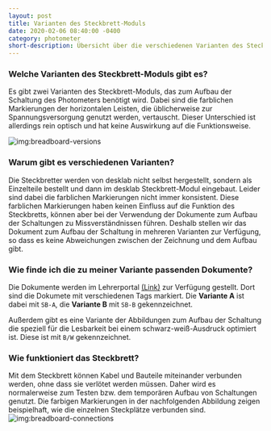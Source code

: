 ```yaml
---
layout: post
title: Varianten des Steckbrett-Moduls
date: 2020-02-06 08:40:00 -0400
category: photometer
short-description: Übersicht über die verschiedenen Varianten des Steckbrett-Moduls und der zugehörigen Dokumente
---
```


### Welche Varianten des Steckbrett-Moduls gibt es?
Es gibt zwei Varianten des Steckbrett-Moduls, das zum Aufbau der Schaltung des Photometers benötigt wird. Dabei sind die farblichen Markierungen der horizontalen Leisten, die üblicherweise zur Spannungsversorgung genutzt werden, vertauscht. Dieser Unterschied ist allerdings rein optisch und hat keine Auswirkung auf die Funktionsweise.

![img:breadboard-versions]({{site.url}}/assets/breadboard-versions.png)


### Warum gibt es verschiedenen Varianten?
Die Steckbretter werden von desklab nicht selbst hergestellt, sondern als Einzelteile bestellt und dann im desklab Steckbrett-Modul eingebaut. Leider sind dabei die farblichen Markierungen nicht immer konsistent. Diese farblichen Markierungen haben keinen Einfluss auf die Funktion des Steckbretts, können aber bei der Verwendung der Dokumente zum Aufbau der Schaltungen zu Missverständnissen führen. Deshalb stellen wir das Dokument zum Aufbau der Schaltung in mehreren Varianten zur Verfügung, so dass es keine Abweichungen zwischen der Zeichnung und dem Aufbau gibt.

### Wie finde ich die zu meiner Variante passenden Dokumente?
Die Dokumente werden im Lehrerportal [(Link)](https://www.desk-lab.de/docs) zur Verfügung gestellt. Dort sind die Dokumete mit verschiedenen Tags markiert. Die **Variante A** ist dabei mit `SB-A`, die **Variante B** mit `SB-B` gekennzeichnet.

Außerdem gibt es eine Variante der Abbildungen zum Aufbau der Schaltung die speziell für die Lesbarkeit bei einem schwarz-weiß-Ausdruck optimiert ist. Diese ist mit `B/W` gekennzeichnet.


### Wie funktioniert das Steckbrett?
Mit dem Steckbrett können Kabel und Bauteile miteinander verbunden werden, ohne dass sie verlötet werden müssen. Daher wird es normalerweise zum Testen bzw. dem temporären Aufbau von Schaltungen genutzt. Die farbigen Markierungen in der nachfolgenden Abbildung zeigen beispielhaft, wie die einzelnen Steckplätze verbunden sind.
![img:breadboard-connections]({{site.url}}/assets/breadboard-connections.png)
